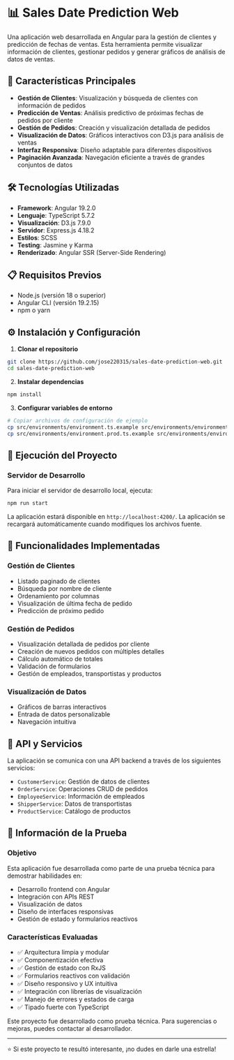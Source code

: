 # 📊 Sales Date Prediction Web

Una aplicación web desarrollada en Angular para la gestión de clientes y predicción de fechas de ventas. Esta herramienta permite visualizar información de clientes, gestionar pedidos y generar gráficos de análisis de datos de ventas.

## 🚀 Características Principales

- **Gestión de Clientes**: Visualización y búsqueda de clientes con información de pedidos
- **Predicción de Ventas**: Análisis predictivo de próximas fechas de pedidos por cliente
- **Gestión de Pedidos**: Creación y visualización detallada de pedidos
- **Visualización de Datos**: Gráficos interactivos con D3.js para análisis de ventas
- **Interfaz Responsiva**: Diseño adaptable para diferentes dispositivos
- **Paginación Avanzada**: Navegación eficiente a través de grandes conjuntos de datos

## 🛠️ Tecnologías Utilizadas

- **Framework**: Angular 19.2.0
- **Lenguaje**: TypeScript 5.7.2
- **Visualización**: D3.js 7.9.0
- **Servidor**: Express.js 4.18.2
- **Estilos**: SCSS
- **Testing**: Jasmine y Karma
- **Renderizado**: Angular SSR (Server-Side Rendering)

## 📋 Requisitos Previos

- Node.js (versión 18 o superior)
- Angular CLI (versión 19.2.15)
- npm o yarn

## ⚙️ Instalación y Configuración

1. **Clonar el repositorio**
```bash
git clone https://github.com/jose220315/sales-date-prediction-web.git
cd sales-date-prediction-web
```

2. **Instalar dependencias**
```bash
npm install
```

3. **Configurar variables de entorno**
```bash
# Copiar archivos de configuración de ejemplo
cp src/environments/environment.ts.example src/environments/environment.ts
cp src/environments/environment.prod.ts.example src/environments/environment.prod.ts
```

## 🚀 Ejecución del Proyecto

### Servidor de Desarrollo

Para iniciar el servidor de desarrollo local, ejecuta:

```bash
npm run start
```

La aplicación estará disponible en `http://localhost:4200/`. La aplicación se recargará automáticamente cuando modifiques los archivos fuente.


## 🔧 Funcionalidades Implementadas

### Gestión de Clientes
- Listado paginado de clientes
- Búsqueda por nombre de cliente
- Ordenamiento por columnas
- Visualización de última fecha de pedido
- Predicción de próximo pedido

### Gestión de Pedidos
- Visualización detallada de pedidos por cliente
- Creación de nuevos pedidos con múltiples detalles
- Cálculo automático de totales
- Validación de formularios
- Gestión de empleados, transportistas y productos

### Visualización de Datos
- Gráficos de barras interactivos
- Entrada de datos personalizable
- Navegación intuitiva

## 🔗 API y Servicios

La aplicación se comunica con una API backend a través de los siguientes servicios:

- `CustomerService`: Gestión de datos de clientes
- `OrderService`: Operaciones CRUD de pedidos
- `EmployeeService`: Información de empleados
- `ShipperService`: Datos de transportistas
- `ProductService`: Catálogo de productos

## 🎯 Información de la Prueba

### Objetivo
Esta aplicación fue desarrollada como parte de una prueba técnica para demostrar habilidades en:
- Desarrollo frontend con Angular
- Integración con APIs REST
- Visualización de datos
- Diseño de interfaces responsivas
- Gestión de estado y formularios reactivos

### Características Evaluadas
- ✅ Arquitectura limpia y modular
- ✅ Componentización efectiva
- ✅ Gestión de estado con RxJS
- ✅ Formularios reactivos con validación
- ✅ Diseño responsivo y UX intuitiva
- ✅ Integración con librerías de visualización
- ✅ Manejo de errores y estados de carga
- ✅ Tipado fuerte con TypeScript

Este proyecto fue desarrollado como prueba técnica. Para sugerencias o mejoras, puedes contactar al desarrollador.

---

⭐ Si este proyecto te resultó interesante, ¡no dudes en darle una estrella!
